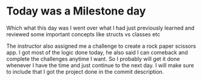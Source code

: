 # Today was a Milestone day

Which what this day was I went over what I had just previously learned and reviewed some important concepts like structs vs classes etc

The instructor also assigned me a challenge to create a rock paper scissors app. 
I got most of the logic done today, he also said I can comeback and complete the challenges anytime I want.
So I probably will get it done whenever I have the time and just continue to the next day.
I will make sure to include that I got the project done in the commit description.